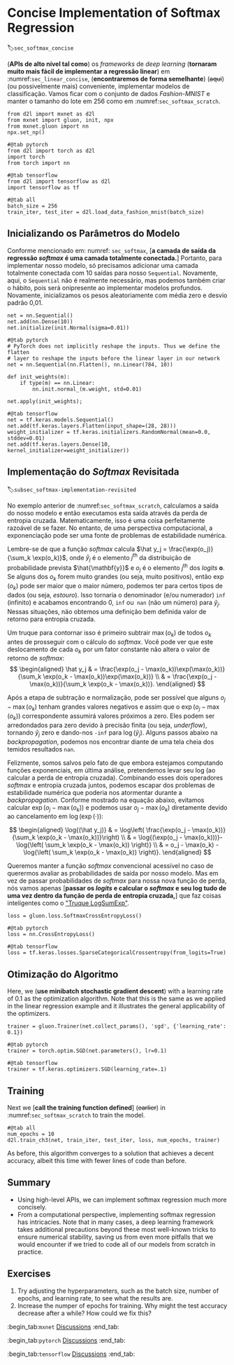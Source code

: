 # Concise Implementation of Softmax Regression
:label:`sec_softmax_concise`



(**APIs de alto nível tal como**)
os *frameworks* de *deep learning*
(**tornaram muito mais fácil de implementar a regressão linear**)
em :numref:`sec_linear_concise`,
(**encontraremos de forma semelhante**) (~~aqui~~) (ou possivelmente mais)
conveniente, implementar modelos de classificação. Vamos ficar com o conjunto de dados *Fashion-MNIST*
e manter o tamanho do lote em 256 como em :numref:`sec_softmax_scratch`.

```{.python .input}
from d2l import mxnet as d2l
from mxnet import gluon, init, npx
from mxnet.gluon import nn
npx.set_np()
```

```{.python .input}
#@tab pytorch
from d2l import torch as d2l
import torch
from torch import nn
```

```{.python .input}
#@tab tensorflow
from d2l import tensorflow as d2l
import tensorflow as tf
```

```{.python .input}
#@tab all
batch_size = 256
train_iter, test_iter = d2l.load_data_fashion_mnist(batch_size)
```

## Inicializando os Parâmetros do Modelo

Conforme mencionado em: numref: `sec_softmax`,
[**a camada de saída da regressão *softmax*
é uma camada totalmente conectada.**]
Portanto, para implementar nosso modelo,
só precisamos adicionar uma camada totalmente conectada
com 10 saídas para nosso `Sequential`.
Novamente, aqui, o `Sequential` não é realmente necessário,
mas podemos também criar o hábito, pois será onipresente
ao implementar modelos profundos.
Novamente, inicializamos os pesos aleatoriamente
com média zero e desvio padrão 0,01.

```{.python .input}
net = nn.Sequential()
net.add(nn.Dense(10))
net.initialize(init.Normal(sigma=0.01))
```

```{.python .input}
#@tab pytorch
# PyTorch does not implicitly reshape the inputs. Thus we define the flatten
# layer to reshape the inputs before the linear layer in our network
net = nn.Sequential(nn.Flatten(), nn.Linear(784, 10))

def init_weights(m):
    if type(m) == nn.Linear:
        nn.init.normal_(m.weight, std=0.01)

net.apply(init_weights);
```

```{.python .input}
#@tab tensorflow
net = tf.keras.models.Sequential()
net.add(tf.keras.layers.Flatten(input_shape=(28, 28)))
weight_initializer = tf.keras.initializers.RandomNormal(mean=0.0, stddev=0.01)
net.add(tf.keras.layers.Dense(10, kernel_initializer=weight_initializer))
```

## Implementação do *Softmax* Revisitada
:label:`subsec_softmax-implementation-revisited`


No exemplo anterior de :numref:`sec_softmax_scratch`,
calculamos a saída do nosso modelo
e então executamos esta saída através da perda de entropia cruzada.
Matematicamente, isso é uma coisa perfeitamente razoável de se fazer.
No entanto, de uma perspectiva computacional,
a exponenciação pode ser uma fonte de problemas de estabilidade numérica.

Lembre-se de que a função *softmax* calcula
$\hat y_j = \frac{\exp(o_j)}{\sum_k \exp(o_k)}$,
onde $\hat y_j$ é o elemento $j^\mathrm{th}$ da distribuição de probabilidade prevista $\hat{\mathbf{y}}$
e $o_j$ é o elemento $j^\mathrm{th}$ dos *logits*
$\mathbf{o}$.
Se alguns dos $o_k$ forem muito grandes (ou seja, muito positivos),
então $\exp(o_k)$ pode ser maior que o maior número,
podemos ter para certos tipos de dados (ou seja, *estouro*).
Isso tornaria o denominador (e/ou numerador) `inf` (infinito)
e acabamos encontrando 0, `inf` ou` nan` (não um número) para $\hat y_j$.
Nessas situações, não obtemos uma definição bem definida
valor de retorno para entropia cruzada.


Um truque para contornar isso é primeiro subtrair $\max(o_k)$
de todos $o_k$ antes de prosseguir com o cálculo do *softmax*.
Você pode ver que este deslocamento de cada $o_k$ por um fator constante
não altera o valor de retorno de *softmax*:
$$
\begin{aligned}
\hat y_j & =  \frac{\exp(o_j - \max(o_k))\exp(\max(o_k))}{\sum_k \exp(o_k - \max(o_k))\exp(\max(o_k))} \\
& = \frac{\exp(o_j - \max(o_k))}{\sum_k \exp(o_k - \max(o_k))}.
\end{aligned}
$$



Após a etapa de subtração e normalização,
pode ser possível que alguns  $o_j - \max(o_k)$ tenham grandes valores negativos
e assim que o $\exp(o_j - \max(o_k))$ correspondente assumirá valores próximos a zero.
Eles podem ser arredondados para zero devido à precisão finita (ou seja, *underflow*),
tornando $\hat y_j$ zero e dando-nos `-inf` para $\log(\hat y_j)$.
Alguns passos abaixo na *backpropagation*,
podemos nos encontrar diante de uma tela cheia
dos temidos resultados `nan`.

Felizmente, somos salvos pelo fato de que
embora estejamos computando funções exponenciais,
em última análise, pretendemos levar seu log
(ao calcular a perda de entropia cruzada).
Combinando esses dois operadores
*softmax* e entropia cruzada juntos,
podemos escapar dos problemas de estabilidade numérica
que poderia nos atormentar durante a *backpropagation*.
Conforme mostrado na equação abaixo, evitamos calcular $\exp(o_j - \max(o_k))$
e podemos usar $o_j - \max(o_k)$ diretamente devido ao cancelamento em $\log(\exp(\cdot))$:

$$
\begin{aligned}
\log{(\hat y_j)} & = \log\left( \frac{\exp(o_j - \max(o_k))}{\sum_k \exp(o_k - \max(o_k))}\right) \\
& = \log{(\exp(o_j - \max(o_k)))}-\log{\left( \sum_k \exp(o_k - \max(o_k)) \right)} \\
& = o_j - \max(o_k) -\log{\left( \sum_k \exp(o_k - \max(o_k)) \right)}.
\end{aligned}
$$

Queremos manter a função *softmax* convencional acessível
no caso de querermos avaliar as probabilidades de saída por nosso modelo.
Mas em vez de passar probabilidades de *softmax* para nossa nova função de perda,
nós vamos apenas
[**passar os *logits* e calcular o *softmax* e seu log
tudo de uma vez dentro da função de perda de entropia cruzada,**]
que faz coisas inteligentes como o ["Truque LogSumExp"](https://en.wikipedia.org/wiki/LogSumExp).

```{.python .input}
loss = gluon.loss.SoftmaxCrossEntropyLoss()
```

```{.python .input}
#@tab pytorch
loss = nn.CrossEntropyLoss()
```

```{.python .input}
#@tab tensorflow
loss = tf.keras.losses.SparseCategoricalCrossentropy(from_logits=True)
```

## Otimização do Algoritmo

Here, we (**use minibatch stochastic gradient descent**)
with a learning rate of 0.1 as the optimization algorithm.
Note that this is the same as we applied in the linear regression example
and it illustrates the general applicability of the optimizers.

```{.python .input}
trainer = gluon.Trainer(net.collect_params(), 'sgd', {'learning_rate': 0.1})
```

```{.python .input}
#@tab pytorch
trainer = torch.optim.SGD(net.parameters(), lr=0.1)
```

```{.python .input}
#@tab tensorflow
trainer = tf.keras.optimizers.SGD(learning_rate=.1)
```

## Training

Next we [**call the training function defined**] (~~earlier~~) in :numref:`sec_softmax_scratch` to train the model.

```{.python .input}
#@tab all
num_epochs = 10
d2l.train_ch3(net, train_iter, test_iter, loss, num_epochs, trainer)
```

As before, this algorithm converges to a solution
that achieves a decent accuracy,
albeit this time with fewer lines of code than before.


## Summary

* Using high-level APIs, we can implement softmax regression much more concisely.
* From a computational perspective, implementing softmax regression has intricacies. Note that in many cases, a deep learning framework takes additional precautions beyond these most well-known tricks to ensure numerical stability, saving us from even more pitfalls that we would encounter if we tried to code all of our models from scratch in practice.

## Exercises

1. Try adjusting the hyperparameters, such as the batch size, number of epochs, and learning rate, to see what the results are.
1. Increase the numper of epochs for training. Why might the test accuracy decrease after a while? How could we fix this?

:begin_tab:`mxnet`
[Discussions](https://discuss.d2l.ai/t/52)
:end_tab:

:begin_tab:`pytorch`
[Discussions](https://discuss.d2l.ai/t/53)
:end_tab:

:begin_tab:`tensorflow`
[Discussions](https://discuss.d2l.ai/t/260)
:end_tab:
<!--stackedit_data:
eyJoaXN0b3J5IjpbLTExMjYyMjU1NzIsLTE3NDkxNTMyMjAsLT
E2MjIxODY4MjJdfQ==
-->